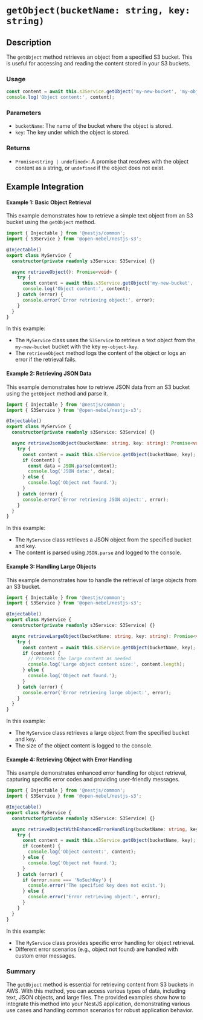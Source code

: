 # **`getObject(bucketName: string, key: string)`**

## Description

The `getObject` method retrieves an object from a specified S3 bucket. This is useful for accessing and reading the content stored in your S3 buckets.

### Usage

```typescript
const content = await this.s3Service.getObject('my-new-bucket', 'my-object-key');
console.log('Object content:', content);
```

### Parameters

- `bucketName`: The name of the bucket where the object is stored.
- `key`: The key under which the object is stored.

### Returns

- `Promise<string | undefined>`: A promise that resolves with the object content as a string, or `undefined` if the object does not exist.

## Example Integration

#### Example 1: Basic Object Retrieval

This example demonstrates how to retrieve a simple text object from an S3 bucket using the `getObject` method.

```typescript
import { Injectable } from '@nestjs/common';
import { S3Service } from '@open-nebel/nestjs-s3';

@Injectable()
export class MyService {
  constructor(private readonly s3Service: S3Service) {}

  async retrieveObject(): Promise<void> {
    try {
      const content = await this.s3Service.getObject('my-new-bucket', 'my-object-key');
      console.log('Object content:', content);
    } catch (error) {
      console.error('Error retrieving object:', error);
    }
  }
}
```

In this example:
- The `MyService` class uses the `S3Service` to retrieve a text object from the `my-new-bucket` bucket with the key `my-object-key`.
- The `retrieveObject` method logs the content of the object or logs an error if the retrieval fails.

#### Example 2: Retrieving JSON Data

This example demonstrates how to retrieve JSON data from an S3 bucket using the `getObject` method and parse it.

```typescript
import { Injectable } from '@nestjs/common';
import { S3Service } from '@open-nebel/nestjs-s3';

@Injectable()
export class MyService {
  constructor(private readonly s3Service: S3Service) {}

  async retrieveJsonObject(bucketName: string, key: string): Promise<void> {
    try {
      const content = await this.s3Service.getObject(bucketName, key);
      if (content) {
        const data = JSON.parse(content);
        console.log('JSON data:', data);
      } else {
        console.log('Object not found.');
      }
    } catch (error) {
      console.error('Error retrieving JSON object:', error);
    }
  }
}
```

In this example:
- The `MyService` class retrieves a JSON object from the specified bucket and key.
- The content is parsed using `JSON.parse` and logged to the console.

#### Example 3: Handling Large Objects

This example demonstrates how to handle the retrieval of large objects from an S3 bucket.

```typescript
import { Injectable } from '@nestjs/common';
import { S3Service } from '@open-nebel/nestjs-s3';

@Injectable()
export class MyService {
  constructor(private readonly s3Service: S3Service) {}

  async retrieveLargeObject(bucketName: string, key: string): Promise<void> {
    try {
      const content = await this.s3Service.getObject(bucketName, key);
      if (content) {
        // Process the large content as needed
        console.log('Large object content size:', content.length);
      } else {
        console.log('Object not found.');
      }
    } catch (error) {
      console.error('Error retrieving large object:', error);
    }
  }
}
```

In this example:
- The `MyService` class retrieves a large object from the specified bucket and key.
- The size of the object content is logged to the console.

#### Example 4: Retrieving Object with Error Handling

This example demonstrates enhanced error handling for object retrieval, capturing specific error codes and providing user-friendly messages.

```typescript
import { Injectable } from '@nestjs/common';
import { S3Service } from '@open-nebel/nestjs-s3';

@Injectable()
export class MyService {
  constructor(private readonly s3Service: S3Service) {}

  async retrieveObjectWithEnhancedErrorHandling(bucketName: string, key: string): Promise<void> {
    try {
      const content = await this.s3Service.getObject(bucketName, key);
      if (content) {
        console.log('Object content:', content);
      } else {
        console.log('Object not found.');
      }
    } catch (error) {
      if (error.name === 'NoSuchKey') {
        console.error('The specified key does not exist.');
      } else {
        console.error('Error retrieving object:', error);
      }
    }
  }
}
```

In this example:
- The `MyService` class provides specific error handling for object retrieval.
- Different error scenarios (e.g., object not found) are handled with custom error messages.

### Summary

The `getObject` method is essential for retrieving content from S3 buckets in AWS. With this method, you can access various types of data, including text, JSON objects, and large files. The provided examples show how to integrate this method into your NestJS application, demonstrating various use cases and handling common scenarios for robust application behavior.